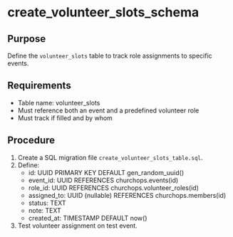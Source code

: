 # create_volunteer_slots_schema

## Purpose
Define the `volunteer_slots` table to track role assignments to specific events.

## Requirements
- Table name: volunteer_slots
- Must reference both an event and a predefined volunteer role
- Must track if filled and by whom

## Procedure
1. Create a SQL migration file `create_volunteer_slots_table.sql`.
2. Define:
   - id: UUID PRIMARY KEY DEFAULT gen_random_uuid()
   - event_id: UUID REFERENCES churchops.events(id)
   - role_id: UUID REFERENCES churchops.volunteer_roles(id)
   - assigned_to: UUID (nullable) REFERENCES churchops.members(id)
   - status: TEXT
   - note: TEXT
   - created_at: TIMESTAMP DEFAULT now()
3. Test volunteer assignment on test event.
